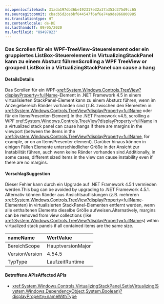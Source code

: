 ```yaml
---
ms.openlocfilehash: 31ada197db36be192317e32a37a353d375d9cc65
ms.sourcegitcommit: cbacb5d2cebbf044547f6af6e74a9de866800985
ms.translationtype: HT
ms.contentlocale: de-DE
ms.lasthandoff: 09/05/2020
ms.locfileid: "89497823"
---
```

### <a name="scrolling-a-wpf-treeview-or-grouped-listbox-in-a-virtualizingstackpanel-can-cause-a-hang"></a><span data-ttu-id="2f3e5-101">Das Scrollen für ein WPF-TreeView-Steuerelement oder ein gruppiertes ListBox-Steuerelement in VirtualizingStackPanel kann zu einem Absturz führen</span><span class="sxs-lookup"><span data-stu-id="2f3e5-101">Scrolling a WPF TreeView or grouped ListBox in a VirtualizingStackPanel can cause a hang</span></span>

#### <a name="details"></a><span data-ttu-id="2f3e5-102">Details</span><span class="sxs-lookup"><span data-stu-id="2f3e5-102">Details</span></span>

<span data-ttu-id="2f3e5-103">Das Scrollen für ein WPF-<xref:System.Windows.Controls.TreeView?displayProperty=fullName>-Element in .NET Framework 4.5 in einem virtualisierten StackPanel-Element kann zu einem Absturz führen, wenn im Anzeigebereich Ränder vorhanden sind (z.B. zwischen den Elementen in <xref:System.Windows.Controls.TreeView?displayProperty=fullName> oder für ein ItemsPresenter-Element).</span><span class="sxs-lookup"><span data-stu-id="2f3e5-103">In the .NET Framework v4.5, scrolling a WPF <xref:System.Windows.Controls.TreeView?displayProperty=fullName> in a virtualized stack panel can cause hangs if there are margins in the viewport (between the items in the <xref:System.Windows.Controls.TreeView?displayProperty=fullName>, for example, or on an ItemsPresenter element).</span></span> <span data-ttu-id="2f3e5-104">Darüber hinaus können in einigen Fällen Elemente unterschiedlicher Größe in der Ansicht zur Instabilität führen, auch wenn keine Ränder vorhanden sind.</span><span class="sxs-lookup"><span data-stu-id="2f3e5-104">Additionally, in some cases, different sized items in the view can cause instability even if there are no margins.</span></span>

#### <a name="suggestion"></a><span data-ttu-id="2f3e5-105">Vorschlag</span><span class="sxs-lookup"><span data-stu-id="2f3e5-105">Suggestion</span></span>

<span data-ttu-id="2f3e5-106">Dieser Fehler kann durch ein Upgrade auf .NET Framework 4.5.1 vermieden werden.</span><span class="sxs-lookup"><span data-stu-id="2f3e5-106">This bug can be avoided by upgrading to .NET Framework 4.5.1.</span></span> <span data-ttu-id="2f3e5-107">Alternativ können Ränder aus Ansichtsauflistungen (z.B. mehreren <xref:System.Windows.Controls.TreeView?displayProperty=fullName>-Elementen) in virtualisierten StackPanel-Elementen entfernt werden, wenn alle enthaltenen Elemente dieselbe Größe aufweisen.</span><span class="sxs-lookup"><span data-stu-id="2f3e5-107">Alternatively, margins can be removed from view collections (like <xref:System.Windows.Controls.TreeView?displayProperty=fullName>s) within virtualized stack panels if all contained items are the same size.</span></span>

| <span data-ttu-id="2f3e5-108">name</span><span class="sxs-lookup"><span data-stu-id="2f3e5-108">Name</span></span>    | <span data-ttu-id="2f3e5-109">Wert</span><span class="sxs-lookup"><span data-stu-id="2f3e5-109">Value</span></span>       |
|:--------|:------------|
| <span data-ttu-id="2f3e5-110">Bereich</span><span class="sxs-lookup"><span data-stu-id="2f3e5-110">Scope</span></span>   |<span data-ttu-id="2f3e5-111">Hauptversion</span><span class="sxs-lookup"><span data-stu-id="2f3e5-111">Major</span></span>|
|<span data-ttu-id="2f3e5-112">Version</span><span class="sxs-lookup"><span data-stu-id="2f3e5-112">Version</span></span>|<span data-ttu-id="2f3e5-113">4.5</span><span class="sxs-lookup"><span data-stu-id="2f3e5-113">4.5</span></span>|
|<span data-ttu-id="2f3e5-114">Typ</span><span class="sxs-lookup"><span data-stu-id="2f3e5-114">Type</span></span>|<span data-ttu-id="2f3e5-115">Laufzeit</span><span class="sxs-lookup"><span data-stu-id="2f3e5-115">Runtime</span></span>|

#### <a name="affected-apis"></a><span data-ttu-id="2f3e5-116">Betroffene APIs</span><span class="sxs-lookup"><span data-stu-id="2f3e5-116">Affected APIs</span></span>

- <xref:System.Windows.Controls.VirtualizingStackPanel.SetIsVirtualizing(System.Windows.DependencyObject,System.Boolean)?displayProperty=nameWithType>

<!--

#### Affected APIs

- `M:System.Windows.Controls.VirtualizingStackPanel.SetIsVirtualizing(System.Windows.DependencyObject,System.Boolean)`

-->

